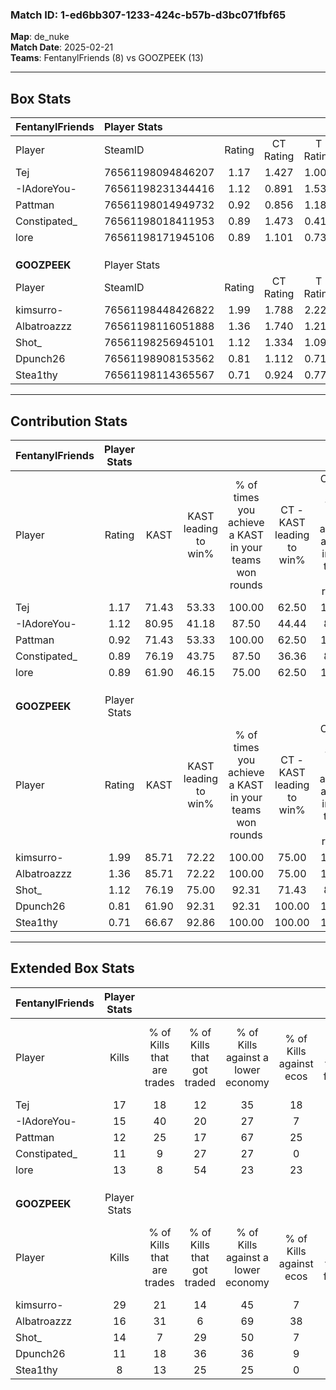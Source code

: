 ### Match ID: 1-ed6bb307-1233-424c-b57b-d3bc071fbf65  
**Map**: de_nuke  
**Match Date**: 2025-02-21  
**Teams**: FentanylFriends (8) vs GOOZPEEK (13)  

---  

## Box Stats  

| **FentanylFriends** | Player Stats      |        |           |          |       |       |       |         |        |      |     |
| :- | :- | :-: | :-: | :-: | :-: | :-: | :-: | :-: | :-: | :-: | :-: |
| Player              | SteamID           | Rating | CT Rating | T Rating | KAST  |  ADR  | Kills | Assists | Deaths | K/D  | HS% |
| Tej                 | 76561198094846207 |  1.17  |   1.427   |  1.000   | 71.43 | 78.7  |  17   |    3    |   15   | 1.13 | 52  |
| -IAdoreYou-         | 76561198231344416 |  1.12  |   0.891   |  1.539   | 80.95 | 68.6  |  15   |    2    |   15   | 1.00 | 80  |
| Pattman             | 76561198014949732 |  0.92  |   0.856   |  1.181   | 71.43 | 62.2  |  12   |    5    |   15   | 0.80 | 75  |
| Constipated_        | 76561198018411953 |  0.89  |   1.473   |  0.418   | 76.19 | 67.3  |  11   |    3    |   16   | 0.69 | 72  |
| lore                | 76561198171945106 |  0.89  |   1.101   |  0.737   | 61.90 | 82.2  |  13   |    3    |   17   | 0.76 | 61  |
|                     |                   |        |           |          |       |       |       |         |        |      |     |
|                     |                   |        |           |          |       |       |       |         |        |      |     |
|                     |                   |        |           |          |       |       |       |         |        |      |     |
| **GOOZPEEK**        | Player Stats      |        |           |          |       |       |       |         |        |      |     |
| Player              | SteamID           | Rating | CT Rating | T Rating | KAST  |  ADR  | Kills | Assists | Deaths | K/D  | HS% |
| kimsurro-           | 76561198448426822 |  1.99  |   1.788   |  2.222   | 85.71 | 107.5 |  29   |    3    |   10   | 2.90 | 72  |
| Albatroazzz         | 76561198116051888 |  1.36  |   1.740   |  1.210   | 85.71 | 99.1  |  16   |   11    |   14   | 1.14 | 50  |
| Shot_               | 76561198256945101 |  1.12  |   1.334   |  1.095   | 76.19 | 87.4  |  14   |    6    |   15   | 0.93 | 35  |
| Dpunch26            | 76561198908153562 |  0.81  |   1.112   |  0.713   | 61.90 | 68.6  |  11   |    6    |   16   | 0.69 | 36  |
| Stea1thy            | 76561198114365567 |  0.71  |   0.924   |  0.772   | 66.67 | 42.6  |   8   |    5    |   13   | 0.62 | 37  |
---  

## Contribution Stats  

| **FentanylFriends** | Player Stats |       |                      |                                                        |                           |                                                             |                          |                                                            |
| :- | :-: | :-: | :-: | :-: | :-: | :-: | :-: | :-: |
| Player              |    Rating    | KAST  | KAST leading to win% | % of times you achieve a KAST in your teams won rounds | CT - KAST leading to win% | CT - % of times you achieve a KAST in your teams won rounds | T - KAST leading to win% | T - % of times you achieve a KAST in your teams won rounds |
| Tej                 |     1.17     | 71.43 |        53.33         |                         100.00                         |           62.50           |                           100.00                            |          42.86           |                           100.00                           |
| -IAdoreYou-         |     1.12     | 80.95 |        41.18         |                         87.50                          |           44.44           |                            80.00                            |          37.50           |                           100.00                           |
| Pattman             |     0.92     | 71.43 |        53.33         |                         100.00                         |           62.50           |                           100.00                            |          42.86           |                           100.00                           |
| Constipated_        |     0.89     | 76.19 |        43.75         |                         87.50                          |           36.36           |                            80.00                            |          60.00           |                           100.00                           |
| lore                |     0.89     | 61.90 |        46.15         |                         75.00                          |           62.50           |                           100.00                            |          20.00           |                           33.33                            |
|                     |              |       |                      |                                                        |                           |                                                             |                          |                                                            |
|                     |              |       |                      |                                                        |                           |                                                             |                          |                                                            |
|                     |              |       |                      |                                                        |                           |                                                             |                          |                                                            |
| **GOOZPEEK**        | Player Stats |       |                      |                                                        |                           |                                                             |                          |                                                            |
| Player              |    Rating    | KAST  | KAST leading to win% | % of times you achieve a KAST in your teams won rounds | CT - KAST leading to win% | CT - % of times you achieve a KAST in your teams won rounds | T - KAST leading to win% | T - % of times you achieve a KAST in your teams won rounds |
| kimsurro-           |     1.99     | 85.71 |        72.22         |                         100.00                         |           75.00           |                           100.00                            |          70.00           |                           100.00                           |
| Albatroazzz         |     1.36     | 85.71 |        72.22         |                         100.00                         |           75.00           |                           100.00                            |          70.00           |                           100.00                           |
| Shot_               |     1.12     | 76.19 |        75.00         |                         92.31                          |           71.43           |                            83.33                            |          77.78           |                           100.00                           |
| Dpunch26            |     0.81     | 61.90 |        92.31         |                         92.31                          |          100.00           |                           100.00                            |          85.71           |                           85.71                            |
| Stea1thy            |     0.71     | 66.67 |        92.86         |                         100.00                         |          100.00           |                           100.00                            |          87.50           |                           100.00                           |
---  

## Extended Box Stats  

| **FentanylFriends** | Player Stats |                            |                            |                                    |                         |                              |                                 |        |                             |                                     |                          |                               |                            |
| :- | :-: | :-: | :-: | :-: | :-: | :-: | :-: | :-: | :-: | :-: | :-: | :-: | :-: |
| Player              |    Kills     | % of Kills that are trades | % of Kills that got traded | % of Kills against a lower economy | % of Kills against ecos | % of Kills that are flawless | % of Kills that are close duels | Deaths | % of Deaths that get traded | % of Deaths against a lower economy | % of Deaths against ecos | % of Deaths that are flawless | % of Deaths that are close |
| Tej                 |      17      |             18             |             12             |                 35                 |           18            |              59              |                6                |   15   |             20              |                 20                  |            0             |              47               |             7              |
| -IAdoreYou-         |      15      |             40             |             20             |                 27                 |            7            |              60              |               20                |   15   |             13              |                 20                  |            0             |              73               |             7              |
| Pattman             |      12      |             25             |             17             |                 67                 |           25            |              42              |               17                |   15   |             20              |                 20                  |            0             |              73               |             13             |
| Constipated_        |      11      |             9              |             27             |                 27                 |            0            |              45              |               18                |   16   |             31              |                 19                  |            0             |              88               |             6              |
| lore                |      13      |             8              |             54             |                 23                 |           23            |              54              |                8                |   17   |             12              |                 29                  |            12            |              59               |             12             |
|                     |              |                            |                            |                                    |                         |                              |                                 |        |                             |                                     |                          |                               |                            |
|                     |              |                            |                            |                                    |                         |                              |                                 |        |                             |                                     |                          |                               |                            |
|                     |              |                            |                            |                                    |                         |                              |                                 |        |                             |                                     |                          |                               |                            |
| **GOOZPEEK**        | Player Stats |                            |                            |                                    |                         |                              |                                 |        |                             |                                     |                          |                               |                            |
| Player              |    Kills     | % of Kills that are trades | % of Kills that got traded | % of Kills against a lower economy | % of Kills against ecos | % of Kills that are flawless | % of Kills that are close duels | Deaths | % of Deaths that get traded | % of Deaths against a lower economy | % of Deaths against ecos | % of Deaths that are flawless | % of Deaths that are close |
| kimsurro-           |      29      |             21             |             14             |                 45                 |            7            |              72              |               10                |   10   |             30              |                 40                  |            0             |              90               |             10             |
| Albatroazzz         |      16      |             31             |             6              |                 69                 |           38            |              75              |               13                |   14   |             21              |                 14                  |            0             |              36               |             21             |
| Shot_               |      14      |             7              |             29             |                 50                 |            7            |              71              |                0                |   15   |             20              |                 33                  |            7             |              47               |             27             |
| Dpunch26            |      11      |             18             |             36             |                 36                 |            9            |              64              |                9                |   16   |             19              |                 38                  |            13            |              44               |             0              |
| Stea1thy            |      8       |             13             |             25             |                 25                 |            0            |              38              |               13                |   13   |             38              |                 31                  |            8             |              69               |             8              |

